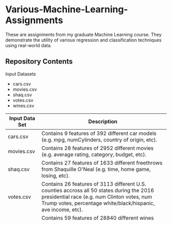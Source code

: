# Various-Machine-Learning-Assignments
These are assignments from my graduate Machine Learning course. They demonstrate the utility of various regression and classification techniques using real-world data.

## Repository Contents
Input Datasets
- cars.csv
- movies.csv
- shaq.csv
- votes.csv
- wines.csv

Input Data Set | Description
---------------|--------------
cars.csv       |Contains 9 features of 392 different car models (e.g. mpg, numCylinders, country of origin, etc). 
movies.csv     |Contains 28 features of 2952 different movies (e.g. average rating, category, budget, etc).
shaq.csv       |Contains 27 features of 1633 different freethrows from Shaquille O'Neal (e.g. time, home game, losing, etc).
votes.csv      |Contains 26 features of 3113 different U.S. counties accross all 50 states during the 2016 presidential race (e.g. num Clinton votes, num Trump votes, percentage white/black/hispanic, ave income, etc).
wines.csv      |Contains 59 features of 28840 different wines (e.g. country of origin, wine type, price, review keywords, etc).


### Prerequisites
All of this software was written in the R programming language (version 3.5.1 (2018-07-02) -- "Feather Spray").
A few of the files utilize Tensorflow as well as the R Keras interface to Tensorflow.

### Installing
To install Tensorflow and R Keras, follow these instructions.
1. Install the package 'keras'
2. Load keras with library(keras) and then run install_keras(). (This takes a long time)

After doing this once, you may use the Tensorflow library by calling library(keras). Keras is a simplified interface to Tensorflow; it is a front-end for Tensorflow that makes Tensorflow more user-friendly.

## Running the tests


## License

This project is licensed under the MIT License - see the [LICENSE.md](LICENSE.md) file for details


